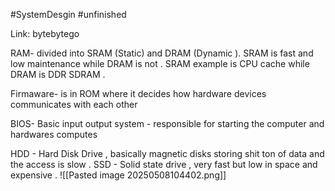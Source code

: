 #SystemDesgin #unfinished 

Link: bytebytego 

RAM- divided into SRAM (Static) and DRAM (Dynamic ). SRAM is fast and low maintenance while DRAM is not . SRAM example is CPU cache while DRAM is DDR SDRAM . 

Firmaware- is in ROM where it decides how hardware devices communicates with each other 

BIOS- Basic input output system - responsible for starting the computer and hardwares computes 

HDD - Hard Disk Drive , basically magnetic disks storing shit ton of data and the access is slow . 
SSD - Solid state drive , very fast but low in space and expensive . 
![[Pasted image 20250508104402.png]]